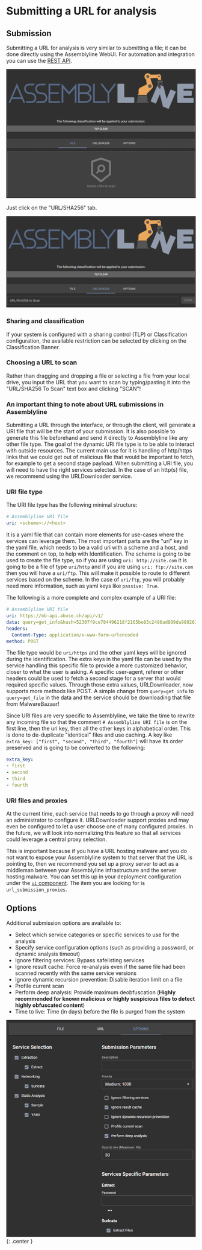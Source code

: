 # Submitting a URL for analysis

## Submission
Submitting a URL for analysis is very similar to submitting a file; it can be done directly using the Assemblyline WebUI. For automation and integration you can use the [REST API](../../integration/python/#submit-a-file-url-or-sha256-for-analysis).

![File submission](./images/submit.png)

Just click on the "URL/SHA256" tab.

![URL/SHA256 submission](./images/submit_url.png)

### Sharing and classification
If your system is configured with a sharing control (TLP) or Classification configuration, the available restriction can be selected by clicking on the Classification Banner.

### Choosing a URL to scan
Rather than dragging and dropping a file or selecting a file from your local drive, you input the URL that you want to scan by typing/pasting it into the "URL/SHA256 To Scan" text box and clicking "SCAN"!

### An important thing to note about URL submissions in Assemblyline
Submitting a URL through the interface, or through the client, will generate a URI file that will be the start of your submission. It is also possible to generate this file beforehand and send it directly to Assemblyline like any other file type. The goal of the dynamic URI file type is to be able to interact with outside resources. The current main use for it is handling of http/https links that we could get out of malicious file that would be important to fetch, for example to get a second stage payload. When submitting a URI file, you will need to have the right services selected. In the case of an http(s) file, we recommend using the URLDownloader service.

### URI file type
The URI file type has the following minimal structure:
```yaml
# Assemblyline URI file
uri: <scheme>://<host>
```
It is a yaml file that can contain more elements for use-cases where the services can leverage them. The most important parts are the "uri" key in the yaml file, which needs to be a valid uri with a scheme and a host, and the comment on top, to help with Identification. The scheme is going to be used to create the file type, so if you are using `uri: http://site.com` it is going to be a file of type `uri/http` and if you are using `uri: ftp://site.com` then you will have a `uri/ftp`. This will make it possible to route to different services based on the scheme. In the case of `uri/ftp`, you will probably need more information, such as yaml keys like `passive: True`.

The following is a more complete and complex example of a URI file:
```yaml
# Assemblyline URI file
uri: https://mb-api.abuse.ch/api/v1/
data: query=get_info&hash=52307f9ce784496218f2165be83c2486ad809da98026166b871dc279d40a4d1f
headers:
  Content-Type: application/x-www-form-urlencoded
method: POST
```
The file type would be `uri/https` and the other yaml keys will be ignored during the identification. The extra keys in the yaml file can be used by the service handling this specific file to provide a more customized behavior, closer to what the user is asking. A specific user-agent, referer or other headers could be used to fetch a second stage for a server that would required specific values. Through those extra values, URLDownloader, now supports more methods like POST. A simple change from `query=get_info` to `query=get_file` in the data and the service should be downloading that file from MalwareBazaar!

Since URI files are very specific to Assemblyline, we take the time to rewrite any incoming file so that the comment `# Assemblyline URI file` is on the first line, then the uri key, then all the other keys in alphabetical order. This is done to de-duplicate "identical" files and use caching. A key like `extra_key: ["first", "second", "third", "fourth"]` will have its order preserved and is going to be converted to the following:
```yaml
extra_key:
- first
- second
- third
- fourth
```

### URI files and proxies
At the current time, each service that needs to go through a proxy will need an administrator to configure it. URLDownloader support proxies and may even be configured to let a user choose one of many configured proxies. In the future, we will look into normalizing this feature so that all services could leverage a central proxy selection.

This is important because if you have a URL hosting malware and you do not want to expose your Assemblyline system to that server that the URL is pointing to, then we recommend you set up a proxy server to act as a middleman between your Assemblyline infrastructure and the server hosting malware. You can set this up in your deployment configuration under the [`ui` component](../..//odm/models/config/#ui). The item you are looking for is `url_submission_proxies`.

## Options
Additional submission options are available to:

- Select which service categories or specific services to use for the analysis
- Specify service configuration options (such as providing a password, or dynamic analysis timeout)
- Ignore filtering services: Bypass safelisting services
- Ignore result cache: Force re-analysis even if the same file had been scanned recently with the same service versions
- Ignore dynamic recursion prevention: Disable iteration limit on a file
- Profile current scan
- Perform deep analysis: Provide maximum deobfuscation (**Highly recommended for known malicious or highly suspicious files to detect highly obfuscated content**)
- Time to live: Time (in days) before the file is purged from the system

![Submit options](./images/submit_options.png){: .center }
